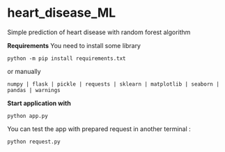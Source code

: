 # heart_disease_ML
Simple prediction of heart disease with random forest algorithm

**Requirements**
You need to install some library

```python -m pip install requirements.txt```

or manually 
```
numpy | flask | pickle | requests | sklearn | matplotlib | seaborn | pandas | warnings
```
**Start application with**

```python app.py```

You can test the app with prepared request in another terminal :

```python request.py```
